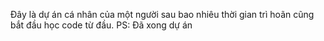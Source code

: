 Đây là dự án cá nhân của một người sau bao nhiêu thời gian trì hoãn cũng bắt đầu học code từ đầu.
PS: Đã xong dự án
